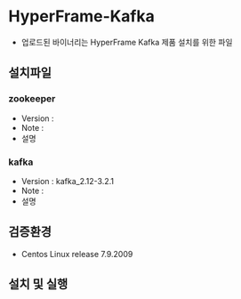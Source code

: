 # HyperFrame-Kafka
- 업로드된 바이너리는 HyperFrame Kafka 제품 설치를 위한 파일

## 설치파일
### zookeeper
* Version :
* Note :
* 설명

### kafka
* Version : kafka_2.12-3.2.1
* Note :
* 설명

## 검증환경
* Centos Linux release 7.9.2009

## 설치 및 실행

